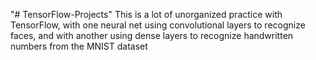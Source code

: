 "# TensorFlow-Projects" 
This is a lot of unorganized practice with TensorFlow, with one neural net using convolutional layers to recognize faces, and with another using dense layers to recognize handwritten numbers from the MNIST dataset
